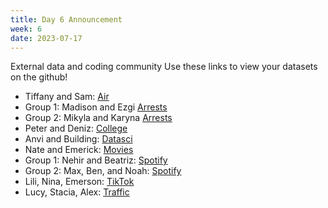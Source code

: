 ```yaml
---
title: Day 6 Announcement
week: 6
date: 2023-07-17
---
```

External data and coding community
Use these links to view your datasets on the github!

- Tiffany and Sam: [Air](https://github.com/campcodes23/campcodes23.github.io/blob/main/assets/datasets/air.csv)
- Group 1: Madison and Ezgi [Arrests](https://github.com/campcodes23/campcodes23.github.io/blob/main/assets/datasets/arrests.csv)
- Group 2: Mikyla and Karyna [Arrests](https://github.com/campcodes23/campcodes23.github.io/blob/main/assets/datasets/arrests.csv)
- Peter and Deniz: [College](https://github.com/campcodes23/campcodes23.github.io/blob/main/assets/datasets/college.csv)
- Anvi and Building: [Datasci](https://github.com/campcodes23/campcodes23.github.io/blob/main/assets/datasets/datasci.csv)
- Nate and Emerick: [Movies](https://github.com/campcodes23/campcodes23.github.io/blob/main/assets/datasets/movies.csv)
- Group 1: Nehir and Beatriz: [Spotify](https://github.com/campcodes23/campcodes23.github.io/blob/main/assets/datasets/spotify.csv)
- Group 2: Max, Ben, and Noah: [Spotify](https://github.com/campcodes23/campcodes23.github.io/blob/main/assets/datasets/spotify.csv)
- Lili, Nina, Emerson: [TikTok](https://github.com/campcodes23/campcodes23.github.io/blob/main/assets/datasets/tiktok.csv)
- Lucy, Stacia, Alex: [Traffic](https://github.com/campcodes23/campcodes23.github.io/blob/main/assets/datasets/traffic.csv)
